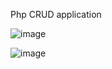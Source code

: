 
Php CRUD application

![image](https://user-images.githubusercontent.com/49081800/145809015-8be9ce2f-a74b-41c0-81f0-ec3a9a00bcb2.png)

![image](https://user-images.githubusercontent.com/49081800/145808886-d16a200b-d908-4785-8f7d-5594927797a3.png)

